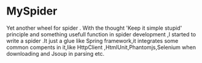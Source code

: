 # MySpider
Yet another wheel for spider .
With the thought 'Keep it simple stupid' principle and something usefull function in spider development ,I started to write a spider .It just a glue like Spring framework,it integrates some common compents in it,like HttpClient ,HtmlUnit,Phantomjs,Selenium when downloading and Jsoup in parsing etc.
